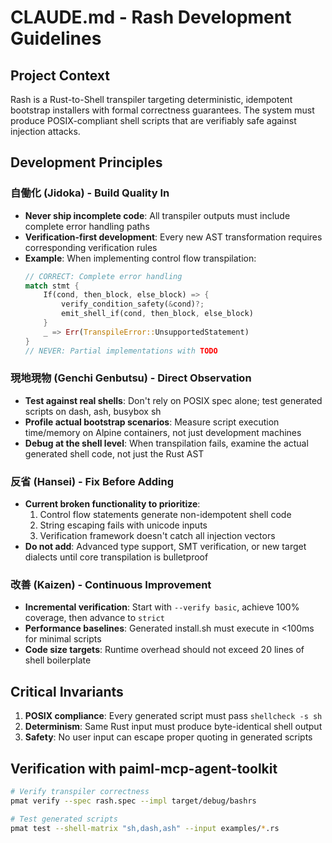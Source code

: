 # CLAUDE.md - Rash Development Guidelines

## Project Context
Rash is a Rust-to-Shell transpiler targeting deterministic, idempotent bootstrap installers with formal correctness guarantees. The system must produce POSIX-compliant shell scripts that are verifiably safe against injection attacks.

## Development Principles

### 自働化 (Jidoka) - Build Quality In
- **Never ship incomplete code**: All transpiler outputs must include complete error handling paths
- **Verification-first development**: Every new AST transformation requires corresponding verification rules
- **Example**: When implementing control flow transpilation:
  ```rust
  // CORRECT: Complete error handling
  match stmt {
      If(cond, then_block, else_block) => {
          verify_condition_safety(&cond)?;
          emit_shell_if(cond, then_block, else_block)
      }
      _ => Err(TranspileError::UnsupportedStatement)
  }
  // NEVER: Partial implementations with TODO
  ```

### 現地現物 (Genchi Genbutsu) - Direct Observation
- **Test against real shells**: Don't rely on POSIX spec alone; test generated scripts on dash, ash, busybox sh
- **Profile actual bootstrap scenarios**: Measure script execution time/memory on Alpine containers, not just development machines
- **Debug at the shell level**: When transpilation fails, examine the actual generated shell code, not just the Rust AST

### 反省 (Hansei) - Fix Before Adding
- **Current broken functionality to prioritize**:
    1. Control flow statements generate non-idempotent shell code
    2. String escaping fails with unicode inputs
    3. Verification framework doesn't catch all injection vectors
- **Do not add**: Advanced type support, SMT verification, or new target dialects until core transpilation is bulletproof

### 改善 (Kaizen) - Continuous Improvement
- **Incremental verification**: Start with `--verify basic`, achieve 100% coverage, then advance to `strict`
- **Performance baselines**: Generated install.sh must execute in <100ms for minimal scripts
- **Code size targets**: Runtime overhead should not exceed 20 lines of shell boilerplate

## Critical Invariants
1. **POSIX compliance**: Every generated script must pass `shellcheck -s sh`
2. **Determinism**: Same Rust input must produce byte-identical shell output
3. **Safety**: No user input can escape proper quoting in generated scripts

## Verification with paiml-mcp-agent-toolkit
```bash
# Verify transpiler correctness
pmat verify --spec rash.spec --impl target/debug/bashrs

# Test generated scripts
pmat test --shell-matrix "sh,dash,ash" --input examples/*.rs
```